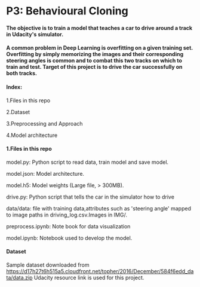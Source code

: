 # P3: Behavioural Cloning

#### The objective is to train a model that teaches a car to drive around a track in Udacity's simulator.
#### A common problem in Deep Learning is overfitting on a given training set. Overfitting by simply memorizing the images and their corresponding steering angles is common and to combat this two tracks on which to train and test. Target of this project is to drive the car successfully on both tracks.

#### Index: 
1.Files in this repo

2.Dataset

3.Preprocessing and Approach

4.Model architecture

#### 1.Files in this repo

model.py: Python script to read data, train model and save model.

model.json: Model architecture.

model.h5: Model weights (Large file, > 300MB).

drive.py: Python script that tells the car in the simulator how to drive

data/data: file with training data,attributes such as 'steering angle' mapped to image paths in driving_log.csv.Images in IMG/.
        
preprocess.ipynb: Note book for data visualization

model.ipynb: Notebook used to develop the model.

#### Dataset
Sample dataset downloaded from  https://d17h27t6h515a5.cloudfront.net/topher/2016/December/584f6edd_data/data.zip Udacity resource link is used for this project.
